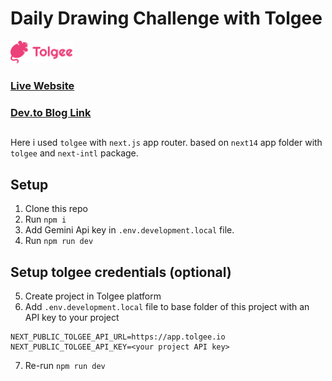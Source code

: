 # Daily Drawing Challenge with Tolgee
[<img src="https://raw.githubusercontent.com/tolgee/documentation/main/tolgee_logo_text.svg" alt="Tolgee" width="100" />](https://tolgee.io)

### [Live Website](https://drawing-challange.vercel.app/)
### [Dev.to Blog Link](https://dev.to/sanketshinde/daily-drawing-challenge-a-creative-journey-with-tolgee-5dg2)
##
Here i used `tolgee` with `next.js` app router.
based on `next14` app folder with `tolgee` and `next-intl` package.

## Setup

1. Clone this repo
2. Run `npm i`
3. Add Gemini Api key in `.env.development.local` file.
4. Run `npm run dev`

## Setup tolgee credentials (optional)

5. Create project in Tolgee platform
6. Add `.env.development.local` file to base folder of this project with an API key to your project

```
NEXT_PUBLIC_TOLGEE_API_URL=https://app.tolgee.io
NEXT_PUBLIC_TOLGEE_API_KEY=<your project API key>
```

7. Re-run `npm run dev`
